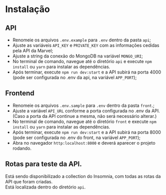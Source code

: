 # Instalação
## API
- Renomeie os arquivos ``.env.example`` para ``.env`` dentro da pasta ``api``;
- Ajuste as variáveis ``API_KEY`` e ``PRIVATE_KEY`` com as informações cedidas pela API da Marvel;
- Ajuste a string da conexão do MongoDB na variável ``MONGO_URI``;
- No terminal de comando, navegue até o diretório ``api`` e execute ``npm install`` ou ``yarn`` para instalar as dependências.
- Após terminar, execute ``npm run dev:start`` e a API subirá na porta 4000 (pode ser configurada no .env da api, na variável ``APP_PORT``);

## Frontend
- Renomeie os arquivos ``.env.sample`` para ``.env`` dentro da pasta ``front``.;
- Ajuste a variável ``API_URL`` conforme a porta configurada no .env da API. (Caso a porta da API continue a mesma, não será necessário alterar.)
- No terminal de comando, navegue até o diretório ``front`` e execute ``npm install`` ou ``yarn`` para instalar as dependências.
- Após terminar, execute ``npm run dev:start`` e a API subirá na porta 8000 (pode ser configurada no .env do front, na variável ``APP_PORT``);
- Abra no navegador ``http:localhost:8000`` e deverá aparecer o projeto rodando.

## Rotas para teste da API.
Está sendo disponibilizado a collection do Insomnia, com todas as rotas da API que foram criadas.<Br>
Está localizada dentro do diretório ``api``.